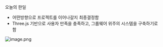 오늘의 한일

- 어떤방향으로 프로젝트를 이어나갈지 최종결정함 
- Three.js 기반으로 사용자 만족을 충족하고, 그룹웨어 위주의 시스템을 구축하기로함

![image.png](./image.png)
